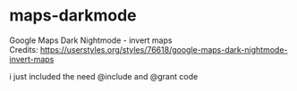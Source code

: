 # maps-darkmode
Google Maps Dark Nightmode - invert maps <br />
Credits: https://userstyles.org/styles/76618/google-maps-dark-nightmode-invert-maps

i just included the need @include and @grant code
